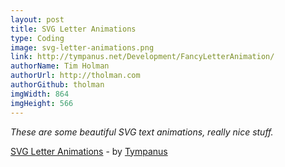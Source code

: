 ```yaml
---
layout: post
title: SVG Letter Animations
type: Coding
image: svg-letter-animations.png
link: http://tympanus.net/Development/FancyLetterAnimation/
authorName: Tim Holman
authorUrl: http://tholman.com
authorGithub: tholman
imgWidth: 864
imgHeight: 566
---
```


_These are some beautiful SVG text animations, really nice stuff._

[SVG Letter Animations](http://tympanus.net/Development/FancyLetterAnimation/) - by [Tympanus](http://tympanus.net/)
